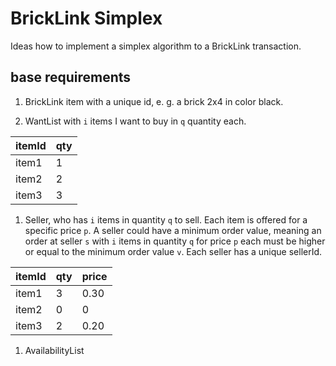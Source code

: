 # BrickLink Simplex

Ideas how to implement a simplex algorithm to a BrickLink transaction.

## base requirements

1. BrickLink item with a unique id, e. g. a brick 2x4 in color black. 

1. WantList with `i` items I want to buy in `q` quantity each.

itemId | qty
--- | ---
item1 | 1
item2 | 2
item3 | 3

1. Seller, who has `i` items in quantity `q` to sell. Each item is offered for a specific price `p`. A seller could have a minimum order value, meaning an order at seller `s` with `i` items in quantity `q` for price `p` each must be higher or equal to the minimum order value `v`. Each seller has a unique sellerId. 

itemId | qty | price
--- | --- | ---
item1 | 3 | 0.30
item2 | 0 | 0
item3 | 2 | 0.20

1. AvailabilityList